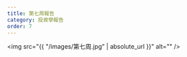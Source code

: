 ```yaml
---
title: 第七周報告
category: 投資學報告
order: 7
---
```


<span class="image fit"><img src="{{ "/images/第七周.jpg" | absolute_url }}" alt="" /></span>
